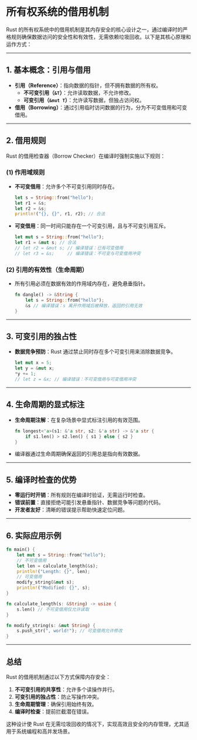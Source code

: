 # 所有权系统的借用机制

Rust 的所有权系统中的借用机制是其内存安全的核心设计之一，通过编译时的严格规则确保数据访问的安全性和有效性，无需依赖垃圾回收。以下是其核心原理和运作方式：

---

## **1. 基本概念：引用与借用**

- **引用（Reference）**：指向数据的指针，但不拥有数据的所有权。
  - **不可变引用（`&T`）**：允许读取数据，不允许修改。
  - **可变引用（`&mut T`）**：允许读写数据，但独占访问权。
- **借用（Borrowing）**：通过引用临时访问数据的行为，分为不可变借用和可变借用。

---

## **2. 借用规则**

Rust 的借用检查器（Borrow Checker）在编译时强制实施以下规则：

### **(1) 作用域规则**

- **不可变借用**：允许多个不可变引用同时存在。

  ```rust
  let s = String::from("hello");
  let r1 = &s;
  let r2 = &s;
  println!("{}, {}", r1, r2); // 合法
  ```

- **可变借用**：同一时间只能存在一个可变引用，且与不可变引用互斥。

  ```rust
  let mut s = String::from("hello");
  let r1 = &mut s; // 合法
  // let r2 = &mut s; // 编译错误：已有可变借用
  // let r3 = &s;     // 编译错误：不可变与可变借用冲突
  ```

### **(2) 引用的有效性（生命周期）**

- 所有引用必须在数据有效的作用域内存在，避免悬垂指针。

  ```rust
  fn dangle() -> &String {
      let s = String::from("hello");
      &s // 编译错误：s 离开作用域后被释放，返回的引用无效
  }
  ```

---

## **3. 可变引用的独占性**

- **数据竞争预防**：Rust 通过禁止同时存在多个可变引用来消除数据竞争。

  ```rust
  let mut x = 5;
  let y = &mut x;
  *y += 1;
  // let z = &x; // 编译错误：不可变借用与可变借用冲突
  ```

---

## **4. 生命周期的显式标注**

- **生命周期注解**：在复杂场景中显式标注引用的有效范围。

  ```rust
  fn longest<'a>(s1: &'a str, s2: &'a str) -> &'a str {
      if s1.len() > s2.len() { s1 } else { s2 }
  }
  ```

- 编译器通过生命周期确保返回的引用总是指向有效数据。

---

## **5. 编译时检查的优势**

- **零运行时开销**：所有规则在编译时验证，无需运行时检查。
- **错误前置**：直接拒绝可能引发悬垂指针、数据竞争等问题的代码。
- **开发者友好**：清晰的错误提示帮助快速定位问题。

---

## **6. 实际应用示例**

```rust
fn main() {
    let mut s = String::from("hello");
    // 不可变借用
    let len = calculate_length(&s);
    println!("Length: {}", len);
    // 可变借用
    modify_string(&mut s);
    println!("Modified: {}", s);
}

fn calculate_length(s: &String) -> usize {
    s.len() // 不可变借用仅允许读取
}

fn modify_string(s: &mut String) {
    s.push_str(", world!"); // 可变借用允许修改
}
```

---

## **总结**

Rust 的借用机制通过以下方式保障内存安全：

1. **不可变引用的共享性**：允许多个读操作并行。
2. **可变引用的独占性**：防止写操作冲突。
3. **生命周期管理**：确保引用始终有效。
4. **编译时检查**：提前拦截潜在错误。

这种设计使 Rust 在无需垃圾回收的情况下，实现高效且安全的内存管理，尤其适用于系统编程和高并发场景。
